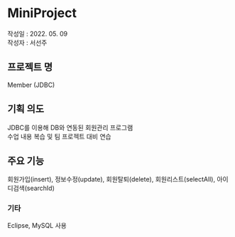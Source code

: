 # MiniProject
작성일 : 2022. 05. 09  
작성자 : 서선주
## 프로젝트 명  
Member (JDBC)
## 기획 의도  
JDBC를 이용해 DB와 연동된 회원관리 프로그램  
수업 내용 복습 및 팀 프로젝트 대비 연습
## 주요 기능
회원가입(insert), 정보수정(update), 회원탈퇴(delete), 회원리스트(selectAll), 아이디검색(searchId)
### 기타
Eclipse, MySQL 사용
